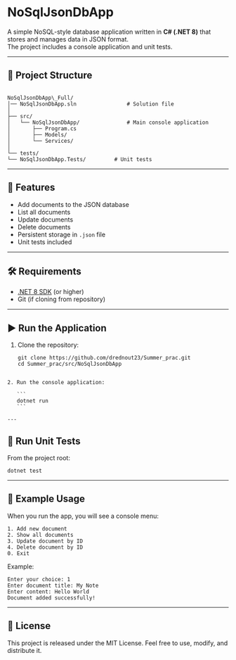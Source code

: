 # NoSqlJsonDbApp

A simple NoSQL-style database application written in **C# (.NET 8)** that stores and manages data in JSON format.  
The project includes a console application and unit tests.

---

## 📂 Project Structure
```

NoSqlJsonDbApp\_Full/
│── NoSqlJsonDbApp.sln                # Solution file
│
├── src/
│   └── NoSqlJsonDbApp/               # Main console application
│       ├── Program.cs
│       ├── Models/
│       └── Services/
│
└── tests/
└── NoSqlJsonDbApp.Tests/         # Unit tests

````

---

## 🚀 Features
- Add documents to the JSON database  
- List all documents  
- Update documents  
- Delete documents  
- Persistent storage in `.json` file  
- Unit tests included  

---

## 🛠️ Requirements
- [.NET 8 SDK](https://dotnet.microsoft.com/download) (or higher)  
- Git (if cloning from repository)  

---

## ▶️ Run the Application
1. Clone the repository:
   ```
   git clone https://github.com/drednout23/Summer_prac.git
   cd Summer_prac/src/NoSqlJsonDbApp
````

2. Run the console application:

   ```
   dotnet run
   ```

---
````
## 🧪 Run Unit Tests

From the project root:

```
dotnet test
```

---

## 📖 Example Usage

When you run the app, you will see a console menu:

```
1. Add new document
2. Show all documents
3. Update document by ID
4. Delete document by ID
0. Exit
```

Example:

```
Enter your choice: 1
Enter document title: My Note
Enter content: Hello World
Document added successfully!
```

---

## 📜 License

This project is released under the MIT License.
Feel free to use, modify, and distribute it.
